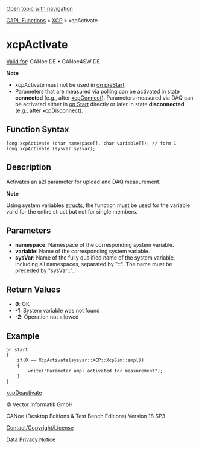 [Open topic with navigation](../../../../../CANoeDEFamily.htm#Topics/CAPLFunctions/XCP/Functions/CAPLfunctionXCPActivate.md)

[CAPL Functions](../../CAPLfunctions.md) » [XCP](../CAPLfunctionsXCPOverview.md) » xcpActivate

# xcpActivate

[Valid for](../../../Shared/FeatureAvailability.md): CANoe DE • CANoe4SW DE

**Note**

- xcpActivate must not be used in [on preStart](../../Other/CAPLfunctionsEventProceduresOverview.md)!
- Parameters that are measured via polling can be activated in state **connected** (e.g., after [xcpConnect](CAPLfunctionXCPConnect.md)). Parameters measured via DAQ can be activated either in [on Start](../../Other/CAPLfunctionsEventProceduresOverview.md) directly or later in state **disconnected** (e.g., after [xcpDisconnect](CAPLfunctionXCPDisconnect.md)).

## Function Syntax

```plaintext
long xcpActivate (char namespace[], char variable[]); // form 1
long xcpActivate (sysvar sysvar);
```

## Description

Activates an a2l parameter for upload and DAQ measurement.

**Note**

Using system variables [structs](../../../Shared/CAPL/General/Structures.md), the function must be used for the variable valid for the entire struct but not for single members.

## Parameters

- **namespace**: Namespace of the corresponding system variable.
- **variable**: Name of the corresponding system variable.
- **sysVar**: Name of the fully qualified name of the system variable, including all namespaces, separated by "::". The name must be preceded by "sysVar::".

## Return Values

- **0**: OK
- **-1**: System variable was not found
- **-2**: Operation not allowed

## Example

```plaintext
on start
{
    if(0 == XcpActivate(sysvar::XCP::XcpSim::ampl))
    {
        write("Parameter ampl activated for measurement");
    }
}
```

[xcpDeactivate](CAPLfunctionXCPDeactivate.md)

© Vector Informatik GmbH

CANoe (Desktop Editions & Test Bench Editions) Version 18 SP3

[Contact/Copyright/License](../../../Shared/ContactCopyrightLicense.md)

[Data Privacy Notice](https://www.vector.com/int/en/company/get-info/privacy-policy/)